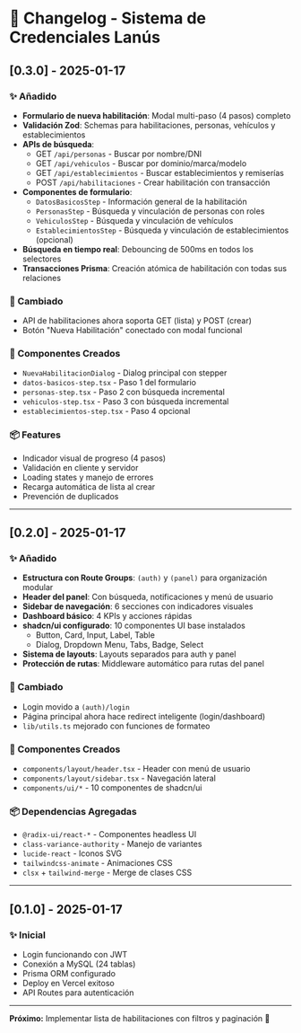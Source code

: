 # 📝 Changelog - Sistema de Credenciales Lanús

## [0.3.0] - 2025-01-17

### ✨ Añadido

- **Formulario de nueva habilitación**: Modal multi-paso (4 pasos) completo
- **Validación Zod**: Schemas para habilitaciones, personas, vehículos y establecimientos
- **APIs de búsqueda**:
  - GET `/api/personas` - Buscar por nombre/DNI
  - GET `/api/vehiculos` - Buscar por dominio/marca/modelo
  - GET `/api/establecimientos` - Buscar establecimientos y remiserías
  - POST `/api/habilitaciones` - Crear habilitación con transacción
- **Componentes de formulario**:
  - `DatosBasicosStep` - Información general de la habilitación
  - `PersonasStep` - Búsqueda y vinculación de personas con roles
  - `VehiculosStep` - Búsqueda y vinculación de vehículos
  - `EstablecimientosStep` - Búsqueda y vinculación de establecimientos (opcional)
- **Búsqueda en tiempo real**: Debouncing de 500ms en todos los selectores
- **Transacciones Prisma**: Creación atómica de habilitación con todas sus relaciones

### 🔧 Cambiado

- API de habilitaciones ahora soporta GET (lista) y POST (crear)
- Botón "Nueva Habilitación" conectado con modal funcional

### 🎨 Componentes Creados

- `NuevaHabilitacionDialog` - Dialog principal con stepper
- `datos-basicos-step.tsx` - Paso 1 del formulario
- `personas-step.tsx` - Paso 2 con búsqueda incremental
- `vehiculos-step.tsx` - Paso 3 con búsqueda incremental
- `establecimientos-step.tsx` - Paso 4 opcional

### 📦 Features

- Indicador visual de progreso (4 pasos)
- Validación en cliente y servidor
- Loading states y manejo de errores
- Recarga automática de lista al crear
- Prevención de duplicados

---

## [0.2.0] - 2025-01-17

### ✨ Añadido

- **Estructura con Route Groups**: `(auth)` y `(panel)` para organización modular
- **Header del panel**: Con búsqueda, notificaciones y menú de usuario
- **Sidebar de navegación**: 6 secciones con indicadores visuales
- **Dashboard básico**: 4 KPIs y acciones rápidas
- **shadcn/ui configurado**: 10 componentes UI base instalados
  - Button, Card, Input, Label, Table
  - Dialog, Dropdown Menu, Tabs, Badge, Select
- **Sistema de layouts**: Layouts separados para auth y panel
- **Protección de rutas**: Middleware automático para rutas del panel

### 🔧 Cambiado

- Login movido a `(auth)/login`
- Página principal ahora hace redirect inteligente (login/dashboard)
- `lib/utils.ts` mejorado con funciones de formateo

### 🎨 Componentes Creados

- `components/layout/header.tsx` - Header con menú de usuario
- `components/layout/sidebar.tsx` - Navegación lateral
- `components/ui/*` - 10 componentes de shadcn/ui

### 📦 Dependencias Agregadas

- `@radix-ui/react-*` - Componentes headless UI
- `class-variance-authority` - Manejo de variantes
- `lucide-react` - Iconos SVG
- `tailwindcss-animate` - Animaciones CSS
- `clsx` + `tailwind-merge` - Merge de clases CSS

---

## [0.1.0] - 2025-01-17

### ✨ Inicial

- Login funcionando con JWT
- Conexión a MySQL (24 tablas)
- Prisma ORM configurado
- Deploy en Vercel exitoso
- API Routes para autenticación

---

**Próximo:** Implementar lista de habilitaciones con filtros y paginación 🚀
